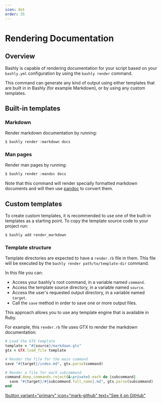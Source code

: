 ```yaml
---
icon: dot
order: 35
---
```


# Rendering Documentation

## Overview

Bashly is capable of rendering documentation for your script based on
your `bashly.yml` configuration by using the `bashly render` command.

This command can generate any kind of output using either templates that are 
built in in Bashly (for example Markdown), or by using any custom templates.

## Built-in templates

### Markdown

Render markdown documentation by running:

```bash
$ bashly render :markdown docs
```

### Man pages

Render man pages by running:

```bash
$ bashly render :mandoc docs
```

Note that this command will render specially formatted markdown documents and
will then use [pandoc](https://command-not-found.com/pandoc) to convert them.

## Custom templates

To create custom templates, it is recommended to use one of the built-in
templates as a starting point. To copy the template source code to your project
run:

```bash
$ bashly add render_markdown
```

### Template structure

Template directories are expected to have a `render.rb` file in them. This file
will be executed by the `bashly render path/to/template-dir` command.

In this file you can:

- Access your bashly's root command, in a variable named `command`.
- Access the template source directory, in a variable named `source`.
- Access the user's requested output directory, in a variable named `target`.
- Call the `save` method in order to save one or more output files.

This approach allows you to use any template engine that is available in Ruby.

For example, this `render.rb` file uses GTX to render the markdown
documentation:

```ruby render.rb
# Load the GTX template
template = "#{source}/markdown.gtx"
gtx = GTX.load_file template

# Render the file for the main command
save "#{target}/index.md", gtx.parse(command)

# Render a file for each subcommand
command.deep_commands.reject(&:private).each do |subcommand|
  save "#{target}/#{subcommand.full_name}.md", gtx.parse(subcommand)
end
```

[!button variant="primary" icon="mark-github" text="See it on GitHub"](https://github.com/DannyBen/bashly/tree/master/lib/bashly/libraries/render/markdown)
